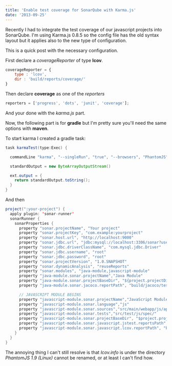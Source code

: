 ```yaml
---
title: 'Enable test coverage for SonarQube with Karma.js'
date: '2013-09-25'
---
```

Recently I had to integrate the test coverage of our javascript projects into SonarQube. I'm using Karma.js 0.8.5 so the config file has the old syntax layout but it applies also to the new type of configuration.

This is a quick post with the necessary configuration.

First declare a *coverageReporter* of type **lcov**.

~~~ javascript
coverageReporter = {
	type : 'lcov',
	dir : 'build/reports/coverage/'
}
~~~

Then declare **coverage** as one of the *reporters*

~~~ javascript
reporters = ['progress', 'dots', 'junit', 'coverage'];
~~~

And your done with the *karma.js* part.

Now, the following part is for **gradle** but I'm pretty sure you'll need the same options with **maven**.

To start karma I created a gradle task:

~~~ java
task karmaTest(type:Exec) {

  commandLine "karma", "--singleRun", "true", "--browsers", "PhantomJS", "start", "src/test/js/config/karma.conf.js"

  standardOutput = new ByteArrayOutputStream()

  ext.output = {
    return standardOutput.toString();
  }
}
~~~

And then

~~~ java
project(":your-project") {
  apply plugin: 'sonar-runner'
  sonarRunner {
    sonarProperties {
      property "sonar.projectName", "Your project"
      property "sonar.projectKey", "com.example:yourproject"
      property "sonar.host.url", "http://localhost:9000"
      property "sonar.jdbc.url", "jdbc:mysql://localhost:3306/sonar?useUnicode=true&characterEncoding=utf8"
      property "sonar.jdbc.driverClassName", "com.mysql.jdbc.Driver"
      property "sonar.jdbc.username", "root"
      property "sonar.jdbc.password", "root"
      property "sonar.projectVersion", "1.0.SNAPSHOT"
      property "sonar.dynamicAnalysis", "reuseReports"
      property "sonar.modules", "java-module,javascript-module"
      property "java-module.sonar.projectName","Java Module"
      property "java-module.sonar.projectBaseDir", "${project.projectDir}"
      property "java-module.sonar.jacoco.reportPath", "build/jacoco/test.exec"

      // JAVASCRIPT MODULE BEGINS
      property "javascript-module.sonar.projectName","JavaScript Module"
      property "javascript-module.sonar.language","js"
      property "javascript-module.sonar.sources","src/main/webapp/js/app"
      property "javascript-module.sonar.tests","src/test/js/spec/"
      property "javascript-module.sonar.projectBaseDir", "$project.projectDir"
      property "javascript-module.sonar.javascript.jstest.reportsPath", "build/reports/tests/"
      property "javascript-module.sonar.javascript.lcov.reportPath", "build/reports/coverage/PhantomJS 1.9 (Linux)/lcov.info"
    }
  }
}
~~~

The annoying thing I can't still resolve is that *lcov.info* is under the directory *PhantomJS 1.9 (Linux)* cannot be renamed, or at least I can't find how.
